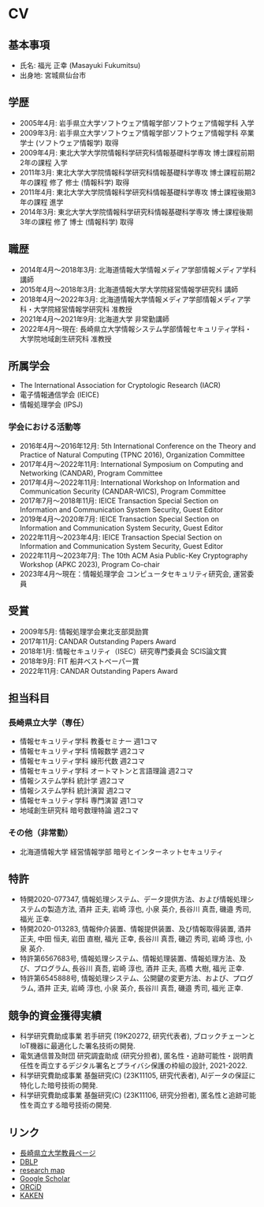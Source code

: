 # CV

## 基本事項

* 氏名: 福光 正幸 (Masayuki Fukumitsu)
* 出身地: 宮城県仙台市

## 学歴

* 2005年4月: 岩手県立大学ソフトウェア情報学部ソフトウェア情報学科 入学
* 2009年3月: 岩手県立大学ソフトウェア情報学部ソフトウェア情報学科 卒業 学士 (ソフトウェア情報学) 取得
* 2009年4月: 東北大学大学院情報科学研究科情報基礎科学専攻 博士課程前期2年の課程 入学
* 2011年3月: 東北大学大学院情報科学研究科情報基礎科学専攻 博士課程前期2年の課程 修了 修士 (情報科学) 取得
* 2011年4月: 東北大学大学院情報科学研究科情報基礎科学専攻 博士課程後期3年の課程 進学
* 2014年3月: 東北大学大学院情報科学研究科情報基礎科学専攻 博士課程後期3年の課程 修了 博士 (情報科学) 取得

## 職歴

* 2014年4月～2018年3月: 北海道情報大学情報メディア学部情報メディア学科 講師
* 2015年4月～2018年3月: 北海道情報大学大学院経営情報学研究科 講師
* 2018年4月～2022年3月: 北海道情報大学情報メディア学部情報メディア学科・大学院経営情報学研究科 准教授
* 2021年4月～2021年9月: 北海道大学 非常勤講師
* 2022年4月～現在: 長崎県立大学情報システム学部情報セキュリティ学科・大学院地域創生研究科 准教授

## 所属学会

* The International Association for Cryptologic Research (IACR)
* 電子情報通信学会 (IEICE)
* 情報処理学会 (IPSJ)

### 学会における活動等

* 2016年4月～2016年12月: 5th International Conference on the Theory and Practice of Natural Computing (TPNC 2016), Organization Committee
* 2017年4月～2022年11月: International Symposium on Computing and Networking (CANDAR), Program Committee
* 2017年4月～2022年11月: International Workshop on Information and Communication Security (CANDAR-WICS), Program Committee
* 2017年7月～2018年11月: IEICE Transaction Special Section on Information and Communication System Security, Guest Editor
* 2019年4月～2020年7月: IEICE Transaction Special Section on Information and Communication System Security, Guest Editor
* 2022年11月～2023年4月: IEICE Transaction Special Section on Information and Communication System Security, Guest Editor
* 2022年11月～2023年7月: The 10th ACM Asia Public-Key Cryptography Workshop (APKC 2023), Program Co-chair
* 2023年4月～現在：情報処理学会 コンピュータセキュリティ研究会, 運営委員

## 受賞

* 2009年5月: 情報処理学会東北支部奨励賞
* 2017年11月: CANDAR Outstanding Papers Award
* 2018年1月: 情報セキュリティ（ISEC）研究専門委員会 SCIS論文賞
* 2018年9月: FIT 船井ベストペーパー賞
* 2022年11月: CANDAR Outstanding Papers Award

## 担当科目

### 長崎県立大学（専任）

* 情報セキュリティ学科 教養セミナー 週1コマ
* 情報セキュリティ学科 情報数学 週2コマ
* 情報セキュリティ学科 線形代数 週2コマ
* 情報セキュリティ学科 オートマトンと言語理論 週2コマ
* 情報システム学科 統計学 週2コマ
* 情報システム学科 統計演習 週2コマ
* 情報セキュリティ学科 専門演習 週1コマ
* 地域創生研究科 暗号数理特論  週2コマ

### その他（非常勤）

* 北海道情報大学 経営情報学部 暗号とインターネットセキュリティ

## 特許

* 特開2020-077347, 情報処理システム、データ提供方法、および情報処理システムの製造方法, 酒井 正夫, 岩崎 淳也, 小泉 英介, 長谷川 真吾, 磯邉 秀司, 福光 正幸.
* 特開2020-013283, 情報仲介装置、情報提供装置、及び情報取得装置, 酒井 正夫, 中田 恒夫, 岩田 直樹, 福光 正幸, 長谷川 真吾, 磯辺 秀司, 岩崎 淳也, 小泉 英介.
* 特許第6567683号, 情報処理システム、情報処理装置、情報処理方法、及び、プログラム, 長谷川 真吾, 岩崎 淳也, 酒井 正夫, 高橋 大樹, 福光 正幸.
* 特許第6545888号, 情報処理システム、公開鍵の変更方法、および、プログラム, 酒井 正夫, 岩崎 淳也, 小泉 英介, 長谷川 真吾, 磯邉 秀司, 福光 正幸.

## 競争的資金獲得実績

* 科学研究費助成事業 若手研究 (19K20272, 研究代表者), ブロックチェーンとIoT機器に最適化した署名技術の開発.
* 電気通信普及財団 研究調査助成 (研究分担者), 匿名性・追跡可能性・説明責任性を両立するデジタル署名とプライバシ保護の枠組の設計, 2021-2022.
* 科学研究費助成事業 基盤研究(C) (23K11105, 研究代表者), AIデータの保証に特化した暗号技術の開発.
* 科学研究費助成事業 基盤研究(C) (23K11106, 研究分担者), 匿名性と追跡可能性を両立する暗号技術の開発.

## リンク

* [長崎県立大学教員ページ](https://sun.ac.jp/researchinfo/fuku-masa/)
* [DBLP](https://dblp.org/pid/34/8102.html)
* [research map](https://researchmap.jp/masayuki_fukumitsu)
* [Google Scholar](https://scholar.google.com/citations?user=mchg6CYAAAAJ&hl=ja)
* [ORCiD](https://orcid.org/0000-0001-7471-4477)
* [KAKEN](https://nrid.nii.ac.jp/ja/nrid/1000010736119/)
